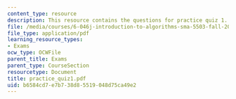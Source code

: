 ```yaml
---
content_type: resource
description: This resource contains the questions for practice quiz 1.
file: /media/courses/6-046j-introduction-to-algorithms-sma-5503-fall-2005/b6584cd7e7b738d85519048d75ca49e2_practice_quiz1.pdf
file_type: application/pdf
learning_resource_types:
- Exams
ocw_type: OCWFile
parent_title: Exams
parent_type: CourseSection
resourcetype: Document
title: practice_quiz1.pdf
uid: b6584cd7-e7b7-38d8-5519-048d75ca49e2
---
```

